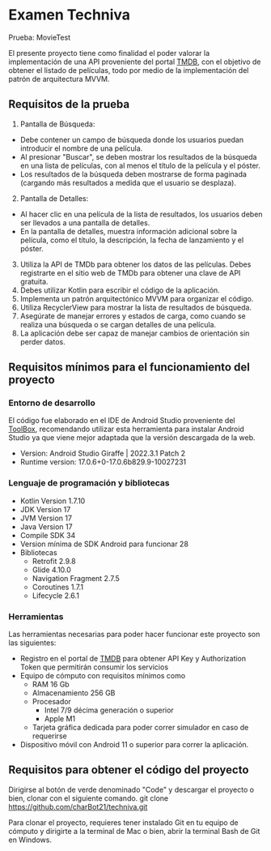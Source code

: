 # Examen Techniva

Prueba: MovieTest

El presente proyecto tiene como finalidad el poder valorar la implementación de una API proveniente del portal [TMDB](https://www.themoviedb.org/?language=es), con el objetivo de obtener el listado de películas, todo por medio de la implementación del patrón de arquitectura MVVM.

## Requisitos de la prueba

1. Pantalla de Búsqueda:
  - Debe contener un campo de búsqueda donde los usuarios puedan introducir el nombre de una película.
  - Al presionar "Buscar", se deben mostrar los resultados de la búsqueda en una lista de películas, con al menos el título de la película y el póster.
  - Los resultados de la búsqueda deben mostrarse de forma paginada (cargando más resultados a medida que el usuario se desplaza).
2. Pantalla de Detalles:
  - Al hacer clic en una película de la lista de resultados, los usuarios deben ser llevados a una pantalla de detalles.
  - En la pantalla de detalles, muestra información adicional sobre la película, como el título, la descripción, la fecha de lanzamiento y el póster.
3. Utiliza la API de TMDb para obtener los datos de las películas. Debes registrarte en el sitio web de TMDb para obtener una clave de API gratuita.
4. Debes utilizar Kotlin para escribir el código de la aplicación.
5. Implementa un patrón arquitectónico MVVM para organizar el código.
6. Utiliza RecyclerView para mostrar la lista de resultados de búsqueda.
7. Asegúrate de manejar errores y estados de carga, como cuando se realiza una búsqueda o se cargan detalles de una película.
8. La aplicación debe ser capaz de manejar cambios de orientación sin perder datos.

## Requisitos mínimos para el funcionamiento del proyecto

### Entorno de desarrollo
El código fue elaborado en el IDE de Android Studio proveniente del [ToolBox](https://www.jetbrains.com/toolbox-app/), recomendando utilizar esta herramienta para instalar Android Studio ya que viene mejor adaptada que la versión descargada de la web.

- Version: Android Studio Giraffe | 2022.3.1 Patch 2
- Runtime version: 17.0.6+0-17.0.6b829.9-10027231

### Lenguaje de programación y bibliotecas

- Kotlin Version 1.7.10
- JDK Version 17
- JVM Version 17
- Java Version 17
- Compile SDK 34
- Version mínima de SDK Android para funcionar 28
- Bibliotecas
  - Retrofit 2.9.8
  - Glide 4.10.0
  - Navigation Fragment 2.7.5
  - Coroutines 1.7.1
  - Lifecycle 2.6.1


### Herramientas

Las herramientas necesarias para poder hacer funcionar este proyecto son las siguientes:

- Registro en el portal de [TMDB](https://www.themoviedb.org/?language=es) para obtener API Key y Authorization Token que permitirán consumir los servicios
- Equipo de cómputo con requisitos mínimos como
  - RAM 16 Gb
  - Almacenamiento 256 GB
  - Procesador
    - Intel 7/9 décima generación o superior
    - Apple M1
  - Tarjeta gráfica dedicada para poder correr simulador en caso de requerirse
- Dispositivo móvil con Android 11 o superior para correr la aplicación.


## Requisitos para obtener el código del proyecto
Dirigirse al botón de verde denominado "Code" y descargar el proyecto o bien, clonar con el siguiente comando.
  git clone https://github.com/charBot21/techniva.git 

Para clonar el proyecto, requieres tener instalado Git en tu equipo de cómputo y dirigirte a la terminal de Mac o bien, abrir la terminal Bash de Git en Windows.
